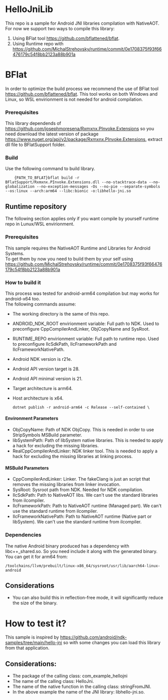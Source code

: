 # HelloJniLib
 This repo is a sample for Android JNI libraries compilation with NativeAOT.
 For now we support two ways to compile this library: 
 1. Using BFlat tool https://github.com/bflattened/bflat. 
 2. Using Runtime repo with https://github.com/MichalStrehovsky/runtime/commit/0e1708375f93f66476179c54f8bb2123a88b901a
 
# BFlat
In order to optimize the build process we recommend the use of BFlat tool https://github.com/bflattened/bflat. 
This tool works on both Windows and Linux, so WSL envirionment is not needed for android compilation.

### Prerequisites
This library dependends of https://github.com/josephmoresena/Rxmxnx.PInvoke.Extensions so you need download the 
latest version of package https://www.nuget.org/api/v2/package/Rxmxnx.PInvoke.Extensions, extract dll file to 
BFlatSupport folder.

### Build
Use the following command to build library.

	    {PATH_TO_BFLAT}bflat build -r BFlatSupport/Rxmxnx.PInvoke.Extensions.dll --no-stacktrace-data --no-globalization --no-exception-messages -Os --no-pie --separate-symbols --os:linux --arch:arm64 --libc:bionic -o:libhello-jni.so
 
## Runtime repository
The following section applies only if you want compile by yourself runtime repo in Lunux/WSL envirionment.

### Prerequisites
This sample requires the NativeAOT Runtime and Libraries for Android Systems. <br/>
To get them by now you need to build them by your self using https://github.com/MichalStrehovsky/runtime/commit/0e1708375f93f66476179c54f8bb2123a88b901a

### How to build it
This process was tested for android-arm64 compilation but may works for android-x64 too. <br/>
The following commands assume:
 * The working directory is the same of this repo. 
 * ANDROID_NDK_ROOT envirionment variable: Full path to NDK. Used to preconfigure CppCompilerAndLinker, ObjCopyName and SysRoot.
 * RUNTIME_REPO envirionment variable: Full path to runtime repo. Used to preconfigure IlcSdkPath, IlcFrameworkPath and IlcFrameworkNativePath.
 * Android NDK version is r21e.
 * Android API version target is 28.
 * Android API minimal version is 21.
 * Target architecture is arm64.
 * Host architecture is x64.

	   dotnet publish -r android-arm64 -c Release --self-contained \

#### Environment Parameters 
* ObjCopyName: Path of NDK ObjCopy. This is needed in order to use StripSymbols MSBuild parameter.
* libSystemPath: Path of libSystem native libraries. This is needed to apply a hack for excluding the missing libraries.
* RealCppCompilerAndLinker: NDK linker tool. This is needed to apply a hack for excluding the missing libraries at linking process.

#### MSBuild Parameters
* CppCompilerAndLinker: Linker. The fakeClang is just an script that removes the missing libraries from linker invocation.
* SysRoot: Sysroot path from NDK. Needed for NDK compilation.
* IlcSdkPath: Path to NativeAOT libs. We can't use the standard libraries from ilcompiler.
* IlcFrameworkPath: Path to NativeAOT runtime (Managed part). We can't use the standard runtime from ilcompiler.
* IlcFrameworkNativePath: Path to NativeAOT runtime (Native part or libSystem). We can't use the standard runtime from ilcompiler.

### Dependencies
The native Android binary produced has a dependency with libc++_shared.so. So you need include it along with the generated binary. <br/>
You can get it for arm64 from:

	/toolchains/llvm/prebuilt/linux-x86_64/sysroot/usr/lib/aarch64-linux-android

## Considerations
* You can also build this in reflection-free mode, it will significantly reduce the size of the binary.

# How to test it?
This sample is inspired by https://github.com/android/ndk-samples/tree/main/hello-jni so with some changes you can load this library from that application. <br/>
## Considerations:
* The package of the calling class: com_example_hellojni
* The name of the calling class: HelloJni.
* The name of the native function in the calling class: stringFromJNI.
* In the above example the name of the JNI library: libhello-jni.so.
